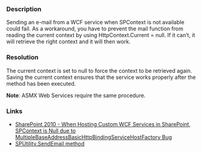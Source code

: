 ﻿---
Title: SPUtility.SendEmail usage while SPContext is null
FileName: resp510252.html
---
### Description
Sending an e-mail from a WCF service when SPContext is not available could fail. As a workaround, you have to prevent the mail function from reading the current context by using HttpContext.Current = null. If it can’t, it will retrieve the right context and it will then work.

### Resolution
<a href="_samples/SendMailFromWcfService-CorrectSendMailFromWcfServiceUsage.sample-ref"></a>

The current context is set to null to force the context to be retrieved again. Saving the current context ensures that the service works properly after the method has been executed. 

**Note**: ASMX Web Services require the same procedure.

### Links
- [SharePoint 2010 - When Hosting Custom WCF Services in SharePoint, SPContext is Null due to MultipleBaseAddressBasicHttpBindingServiceHostFactory Bug](http://ddkonline.blogspot.ru/2012/02/sharepoint-2010-when-hosting-wcf.html)
- [SPUtility.SendEmail method](https://msdn.microsoft.com/en-us/library/microsoft.sharepoint.utilities.sputility.sendemail.aspx)